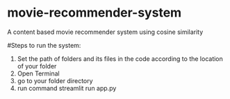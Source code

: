 # movie-recommender-system
A content based movie recommender system using cosine similarity

#Steps to run the system:


1. Set the path of folders and its files in the code according to the location of your folder
2. Open Terminal
3. go to your folder directory
4. run command streamlit run app.py
   

